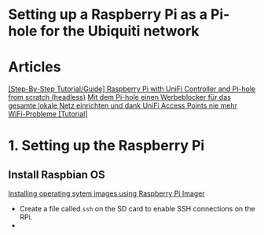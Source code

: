 # Setting up a Raspberry Pi as a Pi-hole for the Ubiquiti network

# Articles

[[Step-By-Step Tutorial/Guide] Raspberry Pi with UniFi Controller and Pi-hole from scratch (headless)](https://community.ui.com/questions/Step-By-Step-Tutorial-Guide-Raspberry-Pi-with-UniFi-Controller-and-Pi-hole-from-scratch-headless/e8a24143-bfb8-4a61-973d-0b55320101dc)
[Mit dem Pi-hole einen Werbeblocker für das gesamte lokale Netz einrichten und dank UniFi Access Points nie mehr WiFi-Probleme [Tutorial]](https://medium.com/@natterstefan/mit-dem-pi-hole-einen-werbeblocker-f%C3%BCr-das-gesamte-lokale-netz-einrichten-und-mit-unifi-access-5f087a13ff5a)

# 1. Setting up the Raspberry Pi

## Install Raspbian OS

[Installing operating sytem images using Raspberry Pi Imager](https://www.raspberrypi.org/documentation/installation/installing-images/README.md)

- Create a file called `ssh` on the SD card to enable SSH connections on the RPi.
- 